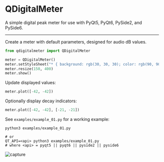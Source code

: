 # QDigitalMeter

A simple digital peak meter for use with PyQt5, PyQt6, PySide2, and PySide6.

---

Create a meter with default parameters, designed for audio dB values.

```python
from qdigitalmeter import QDigitalMeter

meter = QDigitalMeter()
meter.setStyleSheet("* { background: rgb(30, 30, 30); color: rgb(90, 90, 90); }")
meter.resize(150, 400)
meter.show()
```

Update displayed values:

```python
meter.plot([-42, -42])
```

Optionally display decay indicators:

```python
meter.plot([-42, -42], [-21, -21])
```

See `examples/example_01.py` for a working example:

```shell
python3 examples/example_01.py

# or
QT_API=<api> python3 examples/example_01.py
# where <api> = pyqt5 || pyqt6 || pyside2 || pyside6
```

![capture](https://github.com/FrancescoCeruti/QDigitalMeter/assets/5596673/e841f7e4-4f63-42bd-81eb-eda2fc86445f)
